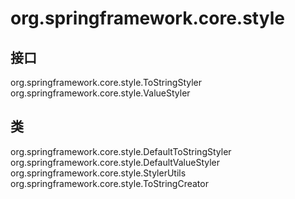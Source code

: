# org.springframework.core.style

## 接口

org.springframework.core.style.ToStringStyler
org.springframework.core.style.ValueStyler

## 类

org.springframework.core.style.DefaultToStringStyler
org.springframework.core.style.DefaultValueStyler
org.springframework.core.style.StylerUtils
org.springframework.core.style.ToStringCreator




